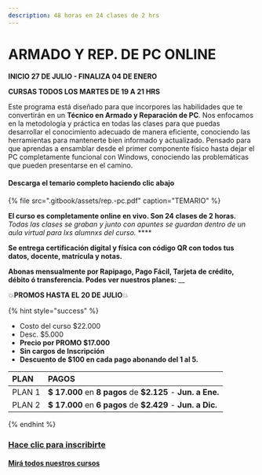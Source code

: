```yaml
---
description: 48 horas en 24 clases de 2 hrs
---
```


# ARMADO Y REP. DE PC ONLINE

**INICIO 27 DE JULIO - FINALIZA 04 DE ENERO**

**CURSAS TODOS LOS MARTES DE 19 A 21 HRS**

Este programa está diseñado para que incorpores las habilidades que te convertirán en un **Técnico en Armado y Reparación de PC**. Nos enfocamos en la metodología y práctica en todas las clases para que puedas desarrollar el conocimiento adecuado de manera eficiente, conociendo las herramientas para mantenerte bien informado y actualizado. Pensado para que aprendas a ensamblar desde el primer componente físico hasta dejar el PC completamente funcional con Windows, conociendo las problemáticas que pueden presentarse en el camino.

#### Descarga el temario completo haciendo clic abajo 

{% file src=".gitbook/assets/rep.-pc.pdf" caption="TEMARIO" %}

**El curso es completamente online en vivo. Son 24 clases de 2 horas.** _Todas las clases se graban y  junto con apuntes se guardan dentro de un aula virtual para lxs alumnxs del curso._ ****

**Se entrega certificación digital y física con código QR con todos tus datos, docente, matrícula y notas.** 

**Abonas mensualmente por Rapipago, Pago Fácil, Tarjeta de crédito, débito ó transferencia. Podes ver nuestros planes:** __

💥**PROMOS HASTA EL 20 DE JULIO**💥 

{% hint style="success" %}
* Costo del curso $22.000
* Desc. $5.000
* **Precio por PROMO $17.000**
* **Sin cargos de Inscripción**
* **Descuento de $100 en cada pago abonando del 1 al 5.** 

| PLAN | PAGOS |
| :--- | :--- |
| PLAN 1 | **$ 17.000** en **8 pagos** de **$2.125** - **Jun. a Ene.** |
| PLAN 2 | **$ 17.000** en **6 pagos** de **$2.429** - **Jun. a Dic.** |
{% endhint %}

### [Hace clic para inscribirte](https://wa.me/5491164622877?text=Leí%20toda%20la%20información%20enviada%20y%20quiero%20anotarme%20en%20el%20curso%20de%20Rep.%20de%20PC%20Online)

#### [Mirá todos nuestros cursos](./)

